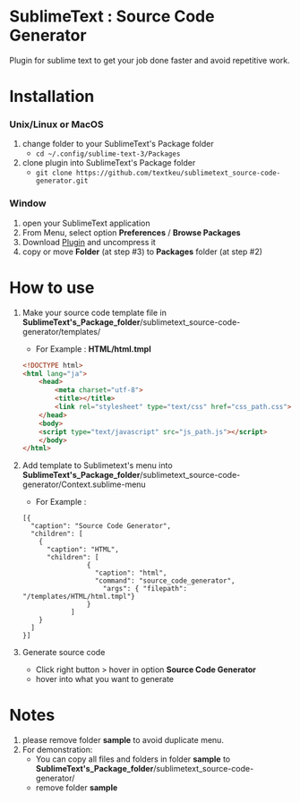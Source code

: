 # SublimeText : Source Code Generator

Plugin for sublime text to get your job done faster and avoid repetitive work.

# Installation 
### Unix/Linux or MacOS
1. change folder to your SublimeText's Package folder
    - `cd ~/.config/sublime-text-3/Packages`
2. clone plugin into SublimeText's Package folder
    - `git clone https://github.com/textkeu/sublimetext_source-code-generator.git`

### Window
1. open your SublimeText application
2. From Menu, select option **Preferences** / **Browse Packages**
3. Download [Plugin](https://github.com/textkeu/sublimetext_source-code-generator) and uncompress it
4. copy or move **Folder** (at step #3) to **Packages** folder (at step #2)

# How to use
1. Make your source code template file in **SublimeText's_Package_folder**/sublimetext_source-code-generator/templates/
    * For Example :  **HTML/html.tmpl**
    ```html
    <!DOCTYPE html>
    <html lang="ja">
        <head>
            <meta charset="utf-8">
            <title></title>
            <link rel="stylesheet" type="text/css" href="css_path.css">
        </head>
        <body>
        <script type="text/javascript" src="js_path.js"></script>
        </body>
    </html>

    ```

2. Add template to Sublimetext's menu into **SublimeText's_Package_folder**/sublimetext_source-code-generator/Context.sublime-menu
    * For Example :  
    ````
    [{
      "caption": "Source Code Generator",
      "children": [
        {
          "caption": "HTML",
          "children": [
                    {
                      "caption": "html",
                      "command": "source_code_generator",
                        "args": { "filepath": "/templates/HTML/html.tmpl"}
                    }
                ]
        }
      ]
    }]

    ````
3. Generate source code
    * Click right button > hover in option **Source Code Generator**
    * hover into what you want to generate

# Notes
1. please remove folder **sample** to avoid duplicate menu.
2. For demonstration: 
    * You can copy all files and folders in folder **sample** to  **SublimeText's_Package_folder**/sublimetext_source-code-generator/
    * remove folder **sample**